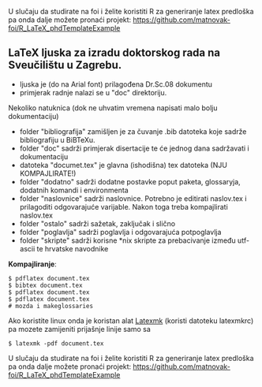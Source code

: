 U slučaju da studirate na foi i želite koristiti R za generiranje latex predloška pa onda dalje možete pronaći projekt: https://github.com/matnovak-foi/R_LaTeX_phdTemplateExample

## LaTeX ljuska za izradu doktorskog rada na Sveučilištu u Zagrebu.


* ljuska je (do na Arial font) prilagođena Dr.Sc.08 dokumentu
* primjerak radnje nalazi se u "doc" direktoriju.


Nekoliko natuknica (dok ne uhvatim vremena napisati malo bolju dokumentaciju)

* folder "bibliografija" zamišljen je za čuvanje .bib datoteka koje sadrže bibliografiju u BiBTeXu. 
* folder "doc" sadrži primjerak disertacije te će jednog dana sadržavati i dokumentaciju
* datoteka "documet.tex" je glavna (ishodišna) tex datoteka (NJU KOMPAJLIRATE!)
* folder "dodatno" sadrži dodatne postavke poput paketa, glossaryja, dodatnih komandi i environmenta
* folder "naslovnice" sadrži naslovnice. Potrebno je editirati naslov.tex i 
  prilagoditi odgovarajuće varijable. Nakon toga treba kompajlirati naslov.tex
* folder "ostalo" sadrži sažetak, zaključak i slično
* folder "poglavlja" sadrži poglavlja i odgovarajuća potpoglavlja
* folder "skripte" sadrži korisne \*nix skripte za prebacivanje između utf-ascii
  te hrvatske navodnike


**Kompajliranje**:
```
$ pdflatex document.tex
$ bibtex document.tex
$ pdflatex document.tex
$ pdflatex document.tex
# mozda i makeglossaries
```

Ako koristite linux onda je koristan alat 
[Latexmk](http://users.phys.psu.edu/~collins/software/latexmk-jcc/)
 (koristi datoteku latexmkrc) pa mozete zamijeniti prijašnje linije samo sa
```
$ latexmk -pdf document.tex
```
U slučaju da studirate na foi i želite koristiti R za generiranje latex predloška pa onda dalje možete pronaći projekt: https://github.com/matnovak-foi/R_LaTeX_phdTemplateExample 

